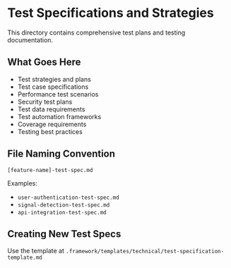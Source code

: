 # Test Specifications and Strategies

This directory contains comprehensive test plans and testing documentation.

## What Goes Here

- Test strategies and plans
- Test case specifications
- Performance test scenarios
- Security test plans
- Test data requirements
- Test automation frameworks
- Coverage requirements
- Testing best practices

## File Naming Convention

`[feature-name]-test-spec.md`

Examples:
- `user-authentication-test-spec.md`
- `signal-detection-test-spec.md`
- `api-integration-test-spec.md`

## Creating New Test Specs

Use the template at `.framework/templates/technical/test-specification-template.md`